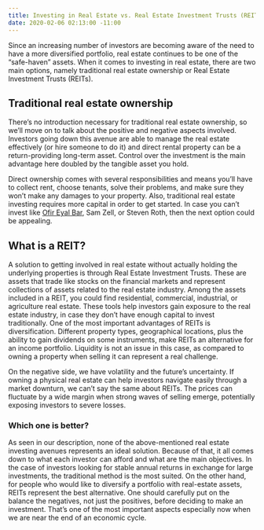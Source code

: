 ```yaml
---
title: Investing in Real Estate vs. Real Estate Investment Trusts (REITs)
date: 2020-02-06 02:13:00 -11:00
---
```


Since an increasing number of investors are becoming aware of the need to have a more diversified portfolio, real estate continues to be one of the “safe-haven” assets. When it comes to investing in real estate, there are two main options, namely traditional real estate ownership or Real Estate Investment Trusts (REITs).

## Traditional real estate ownership

There’s no introduction necessary for traditional real estate ownership, so we’ll move on to talk about the positive and negative aspects involved. Investors going down this avenue are able to manage the real estate effectively (or hire someone to do it) and direct rental property can be a return-providing long-term asset. Control over the investment is the main advantage here doubled by the tangible asset you hold. 

Direct ownership comes with several responsibilities and means you’ll have to collect rent, choose tenants, solve their problems, and make sure they won’t make any damages to your property.  Also, traditional real estate investing requires more capital in order to get started. In case you can’t invest like [Ofir Eyal Bar](https://twitter.com/ofireyalbar?lang=en), Sam Zell, or Steven Roth, then the next option could be appealing.

## What is a REIT?

A solution to getting involved in real estate without actually holding the underlying properties is through Real Estate Investment Trusts. These are assets that trade like stocks on the financial markets and represent collections of assets related to the real estate industry. 
Among the assets included in a REIT, you could find residential, commercial, industrial, or agriculture real estate. These tools help investors gain exposure to the real estate industry, in case they don’t have enough capital to invest traditionally. One of the most important advantages of REITs is diversification. Different property types, geographical locations, plus the ability to gain dividends on some instruments, make REITs an alternative for an income portfolio. Liquidity is not an issue in this case, as compared to owning a property when selling it can represent a real challenge. 

On the negative side, we have volatility and the future’s uncertainty. If owning a physical real estate can help investors navigate easily through a market downturn, we can’t say the same about REITs. The prices can fluctuate by a wide margin when strong waves of selling emerge, potentially exposing investors to severe losses.

### Which one is better?

As seen in our description, none of the above-mentioned real estate investing avenues represents an ideal solution. Because of that, it all comes down to what each investor can afford and what are the main objectives. In the case of investors looking for stable annual returns in exchange for large investments, the traditional method is the most suited. On the other hand, for people who would like to diversify a portfolio with real-estate assets, REITs represent the best alternative. One should carefully put on the balance the negatives, not just the positives, before deciding to make an investment. That’s one of the most important aspects especially now when we are near the end of an economic cycle. 
